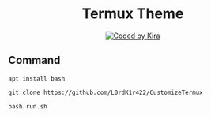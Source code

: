 <h1 align="center">
  Termux Theme
</h1>
<p align="center">
<a href="#"><img title="Coded by Kira" src="https://img.shields.io/badge/coded-by%20Kira-red?"></a>

## Command

```
apt install bash
```
``` 
git clone https://github.com/L0rdK1r422/CustomizeTermux
```
```
bash run.sh
```

